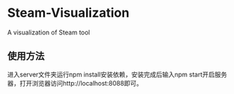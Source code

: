 # Steam-Visualization
A visualization of Steam tool

## 使用方法
进入server文件夹运行npm install安装依赖，安装完成后输入npm start开启服务器，打开浏览器访问http://localhost:8088即可。

